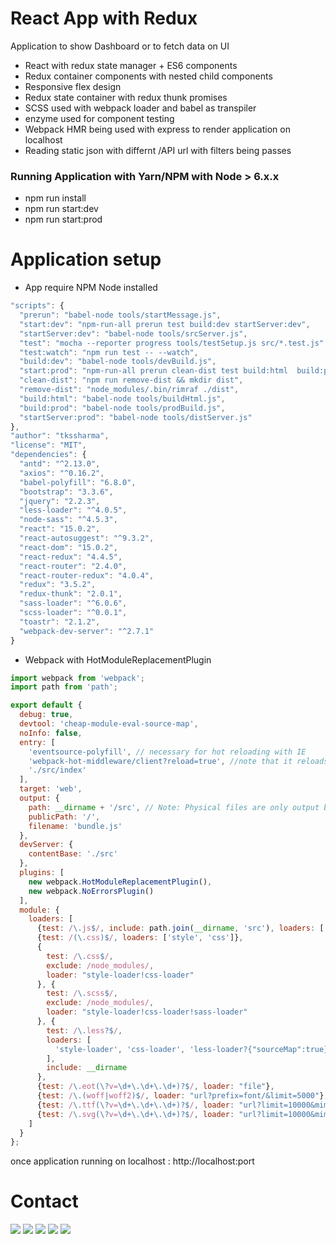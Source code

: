 # React App with Redux

Application to show Dashboard or to fetch data on UI

  - React with redux state manager + ES6 components
  - Redux container components with nested child components
  - Responsive flex design
  - Redux state container with redux thunk promises
  - SCSS used with webpack loader and babel as transpiler
  - enzyme used for component testing
  - Webpack HMR being used with express to render application on localhost
  - Reading static json with differnt /API url with filters being passes

### Running Application with Yarn/NPM with Node > 6.x.x

-  npm run install
-  npm run start:dev
-  npm run start:prod


Application setup
==============
- App require NPM Node installed

```Javascript
"scripts": {
  "prerun": "babel-node tools/startMessage.js",
  "start:dev": "npm-run-all prerun test build:dev startServer:dev",
  "startServer:dev": "babel-node tools/srcServer.js",
  "test": "mocha --reporter progress tools/testSetup.js src/*.test.js",
  "test:watch": "npm run test -- --watch",
  "build:dev": "babel-node tools/devBuild.js",
  "start:prod": "npm-run-all prerun clean-dist test build:html  build:prod startServer:prod",
  "clean-dist": "npm run remove-dist && mkdir dist",
  "remove-dist": "node_modules/.bin/rimraf ./dist",
  "build:html": "babel-node tools/buildHtml.js",
  "build:prod": "babel-node tools/prodBuild.js",
  "startServer:prod": "babel-node tools/distServer.js"
},
"author": "tkssharma",
"license": "MIT",
"dependencies": {
  "antd": "^2.13.0",
  "axios": "^0.16.2",
  "babel-polyfill": "6.8.0",
  "bootstrap": "3.3.6",
  "jquery": "2.2.3",
  "less-loader": "^4.0.5",
  "node-sass": "^4.5.3",
  "react": "15.0.2",
  "react-autosuggest": "^9.3.2",
  "react-dom": "15.0.2",
  "react-redux": "4.4.5",
  "react-router": "2.4.0",
  "react-router-redux": "4.0.4",
  "redux": "3.5.2",
  "redux-thunk": "2.0.1",
  "sass-loader": "^6.0.6",
  "scss-loader": "^0.0.1",
  "toastr": "2.1.2",
  "webpack-dev-server": "^2.7.1"
}

```
- Webpack with HotModuleReplacementPlugin


```Javascript
import webpack from 'webpack';
import path from 'path';

export default {
  debug: true,
  devtool: 'cheap-module-eval-source-map',
  noInfo: false,
  entry: [
    'eventsource-polyfill', // necessary for hot reloading with IE
    'webpack-hot-middleware/client?reload=true', //note that it reloads the page if hot module reloading fails.
    './src/index'
  ],
  target: 'web',
  output: {
    path: __dirname + '/src', // Note: Physical files are only output by the production build task `npm run build`.
    publicPath: '/',
    filename: 'bundle.js'
  },
  devServer: {
    contentBase: './src'
  },
  plugins: [
    new webpack.HotModuleReplacementPlugin(),
    new webpack.NoErrorsPlugin()
  ],
  module: {
    loaders: [
      {test: /\.js$/, include: path.join(__dirname, 'src'), loaders: ['babel']},
      {test: /(\.css)$/, loaders: ['style', 'css']},
      {
        test: /\.css$/,
        exclude: /node_modules/,
        loader: "style-loader!css-loader"
      }, {
        test: /\.scss$/,
        exclude: /node_modules/,
        loader: "style-loader!css-loader!sass-loader"
      }, {
        test: /\.less?$/,
        loaders: [
          'style-loader', 'css-loader', 'less-loader?{"sourceMap":true}'
        ],
        include: __dirname
      },
      {test: /\.eot(\?v=\d+\.\d+\.\d+)?$/, loader: "file"},
      {test: /\.(woff|woff2)$/, loader: "url?prefix=font/&limit=5000"},
      {test: /\.ttf(\?v=\d+\.\d+\.\d+)?$/, loader: "url?limit=10000&mimetype=application/octet-stream"},
      {test: /\.svg(\?v=\d+\.\d+\.\d+)?$/, loader: "url?limit=10000&mimetype=image/svg+xml"}
    ]
  }
};
```

once application running on localhost :
http://localhost:port


Contact
====================
[<img src="https://s3-us-west-2.amazonaws.com/martinsocial/MARTIN2.png" />](http://gennexttraining.herokuapp.com/)
[<img src="https://s3-us-west-2.amazonaws.com/martinsocial/github.png" />](https://github.com/tkssharma)
[<img src="https://s3-us-west-2.amazonaws.com/martinsocial/mail.png" />](mailto:tarun.softengg@gmail.com)
[<img src="https://s3-us-west-2.amazonaws.com/martinsocial/linkedin.png" />](https://www.linkedin.com/in/tkssharma)
[<img src="https://s3-us-west-2.amazonaws.com/martinsocial/twitter.png" />](https://twitter.com/tkssharma)
